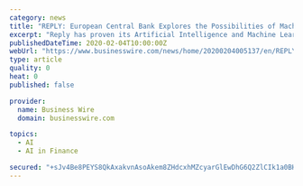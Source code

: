 ```yaml
---
category: news
title: "REPLY: European Central Bank Explores the Possibilities of Machine Learning With a Coding Marathon Organised by Reply"
excerpt: "Reply has proven its Artificial Intelligence and Machine Learning capabilities with numerous projects in various industries and combines this technological expertise with in-depth knowledge of the financial services industry and its regulatory environment. Coding marathons using the latest technologies are a substantial element in Reply’s ..."
publishedDateTime: 2020-02-04T10:00:00Z
webUrl: "https://www.businesswire.com/news/home/20200204005137/en/REPLY-European-Central-Bank-Explores-Possibilities-Machine"
type: article
quality: 0
heat: 0
published: false

provider:
  name: Business Wire
  domain: businesswire.com

topics:
  - AI
  - AI in Finance

secured: "+sJv4Be8PEYS8QkAxakvnAsoAkem8ZHdcxhMZcyarGlEwDhG6Q2ZlCIk1a0BHUcxAD+AlH/nfTcxOOqTIL9gvK12gkOwvwwwn54EvuIcJFLy9nPbJZF40BYGAOmpWhGm22MggjDZRKjQ2gooQLPtVPsJAkqoXameNXd7ZyLEdau4VT1LR1WEIiDicmmG9JaRH38sJsh8j9KDex0kNMdj/PaXl8GH2KXHfRfbltwZYCWph2SQd+Fmbw65q61i87SlTO7xXZLMKPZoi0IYoEmlmSOCDaWxX/KI/1A/9lRlTvLgOafVjZQkGPUZ/r1Nxu/K;zwyn935465B5SeMw8e8iaQ=="
---
```


